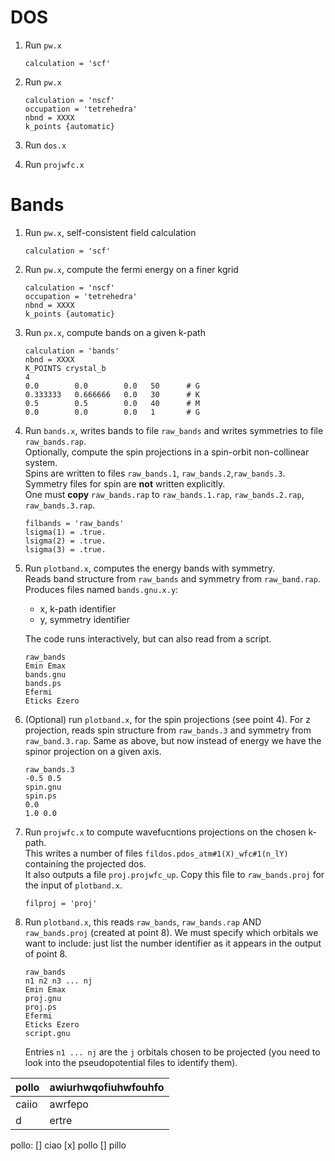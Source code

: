 # DOS

1. Run `pw.x`
   ```
   calculation = 'scf'
   ```

2. Run `pw.x`
   ```
   calculation = 'nscf'
   occupation = 'tetrehedra'
   nbnd = XXXX
   k_points {automatic}
   ```

3. Run `dos.x`

4. Run `projwfc.x`
   
# Bands

1. Run `pw.x`, self-consistent field calculation
   ```
   calculation = 'scf'
   ```

2. Run `pw.x`, compute the fermi energy on a finer kgrid
   ```
   calculation = 'nscf'
   occupation = 'tetrehedra'
   nbnd = XXXX
   k_points {automatic}
   ```

3. Run `px.x`, compute bands on a given k-path
   ```
   calculation = 'bands'
   nbnd = XXXX
   K_POINTS crystal_b
   4
   0.0        0.0        0.0   50      # G
   0.333333   0.666666   0.0   30      # K
   0.5        0.5        0.0   40      # M
   0.0        0.0        0.0   1       # G
   ```

4. Run `bands.x`, writes bands to file `raw_bands` and writes symmetries to file `raw_bands.rap`.  
   Optionally, compute the spin projections in a spin-orbit non-collinear system.  
   Spins are written to files `raw_bands.1`, `raw_bands.2`,`raw_bands.3`.  
   Symmetry files for spin are **not** written explicitly.  
   One must **copy** `raw_bands.rap` to `raw_bands.1.rap`, `raw_bands.2.rap`, `raw_bands.3.rap`.  
   ```
   filbands = 'raw_bands'
   lsigma(1) = .true.
   lsigma(2) = .true.
   lsigma(3) = .true.
   ```

6. Run `plotband.x`, computes the energy bands with symmetry.  
   Reads band structure from `raw_bands` and symmetry from `raw_band.rap`.  
   Produces files named `bands.gnu.x.y`:
    - x, k-path identifier
    - y, symmetry identifier
   
   The code runs interactively, but can also read from a script.  
   ```
   raw_bands
   Emin Emax
   bands.gnu
   bands.ps
   Efermi
   Eticks Ezero
   ```

7. (Optional) run `plotband.x`, for the spin projections (see point 4).
   For z projection, reads spin structure from `raw_bands.3` and symmetry from `raw_band.3.rap`.
   Same as above, but now instead of energy we have the spinor projection on a given axis.
   ```
   raw_bands.3
   -0.5 0.5
   spin.gnu
   spin.ps
   0.0
   1.0 0.0
   ```

8. Run `projwfc.x` to compute wavefucntions projections on the chosen k-path.  
   This writes a number of files `fildos.pdos_atm#1(X)_wfc#1(n_lY)` containing the projected dos.  
   It also outputs a file `proj.projwfc_up`.
   Copy this file to `raw_bands.proj` for the input of `plotband.x`.
   ```
   filproj = 'proj'
   ```

9. Run `plotband.x`, this reads `raw_bands`, `raw_bands.rap` AND `raw_bands.proj` (created at point 8).
   We must specify which orbitals we want to include: just list the number identifier as it appears in the output of point 8.
   ```
   raw_bands
   n1 n2 n3 ... nj
   Emin Emax
   proj.gnu
   proj.ps
   Efermi
   Eticks Ezero
   script.gnu
   ```
   Entries `n1 ... nj` are the `j` orbitals chosen to be projected (you need to look into the pseudopotential files to identify them).
   


|pollo|awiurhwqofiuhwfouhfo|
|---|---|
|caiio|awrfepo|
|d     |    ertre     |


pollo:
[] ciao
[x] pollo
[] pillo


